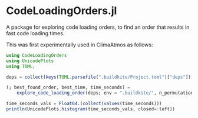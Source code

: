 # CodeLoadingOrders.jl

A package for exploring code loading orders, to find an order that results in
fast code loading times.

This was first experimentally used in ClimaAtmos as follows:

```julia
using CodeLoadingOrders
using UnicodePlots
using TOML;

deps = collect(keys(TOML.parsefile(".buildkite/Project.toml")["deps"]))

(; best_found_order, best_time, time_seconds) =
	explore_code_loading_order(deps; env = ".buildkite/", n_permutations = 3)

time_seconds_vals = Float64.(collect(values(time_seconds)))
println(UnicodePlots.histogram(time_seconds_vals, closed=:left))
```

